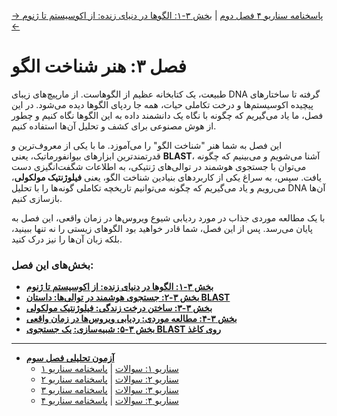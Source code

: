 [→ پاسخنامه سناریو ۴ فصل دوم](../02-how-machines-learn/exam/scenario-04-answers.md) | [بخش ۳-۱: الگوها در دنیای زنده: از اکوسیستم تا ژنوم ←](./01-patterns-in-living-world.md)

# فصل ۳: هنر شناخت الگو

طبیعت، یک کتابخانه عظیم از الگوهاست. از مارپیچ‌های زیبای DNA گرفته تا ساختارهای پیچیده اکوسیستم‌ها و درخت تکاملی حیات، همه جا ردپای الگوها دیده می‌شود. در این فصل، ما یاد می‌گیریم که چگونه با نگاه یک دانشمند داده به این الگوها نگاه کنیم و چطور از هوش مصنوعی برای کشف و تحلیل آن‌ها استفاده کنیم.

این فصل به شما هنر "شناخت الگو" را می‌آموزد. ما با یکی از معروف‌ترین و قدرتمندترین ابزارهای بیوانفورماتیک، یعنی **BLAST**، آشنا می‌شویم و می‌بینیم که چگونه می‌توان با جستجوی هوشمند در توالی‌های ژنتیکی، به اطلاعات شگفت‌انگیزی دست یافت. سپس، به سراغ یکی از کاربردهای بنیادین شناخت الگو، یعنی **فیلوژنتیک مولکولی**، می‌رویم و یاد می‌گیریم که چگونه می‌توانیم تاریخچه تکاملی گونه‌ها را با تحلیل DNA آن‌ها بازسازی کنیم.

با یک مطالعه موردی جذاب در مورد ردیابی شیوع ویروس‌ها در زمان واقعی، این فصل به پایان می‌رسد. پس از این فصل، شما قادر خواهید بود الگوهای زیستی را نه تنها ببینید، بلکه زبان آن‌ها را نیز درک کنید.

### بخش‌های این فصل:

- [**بخش ۳-۱: الگوها در دنیای زنده: از اکوسیستم تا ژنوم**](./01-patterns-in-living-world.md)
- [**بخش ۳-۲: جستجوی هوشمند در توالی‌ها: داستان BLAST**](./02-intelligent-sequence-search-blast.md)
- [**بخش ۳-۳: ساختن درخت زندگی: فیلوژنتیک مولکولی**](./03-building-tree-of-life-phylogenetics.md)
- [**بخش ۳-۴: مطالعه موردی: ردیابی ویروس‌ها در زمان واقعی**](./04-case-study-real-time-virus-tracking.md)
- [**بخش ۳-۵: شبیه‌سازی: یک جستجوی BLAST روی کاغذ**](./05-simulation-blast-on-paper.md)

---

- [**آزمون تحلیلی فصل سوم**](./exam/index.md)
  - [سناریو ۱: سوالات](./exam/scenario-01-questions.md) | [پاسخنامه سناریو ۱](./exam/scenario-01-answers.md)
  - [سناریو ۲: سوالات](./exam/scenario-02-questions.md) | [پاسخنامه سناریو ۲](./exam/scenario-02-answers.md)
  - [سناریو ۳: سوالات](./exam/scenario-03-questions.md) | [پاسخنامه سناریو ۳](./exam/scenario-03-answers.md)
  - [سناریو ۴: سوالات](./exam/scenario-04-questions.md) | [پاسخنامه سناریو ۴](./exam/scenario-04-answers.md)
